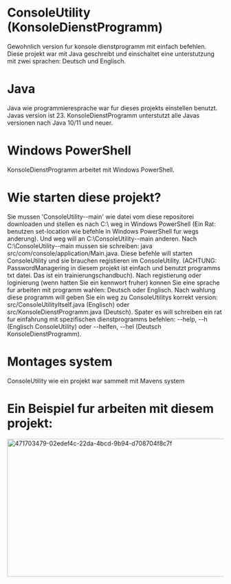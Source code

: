 # ConsoleUtility (KonsoleDienstProgramm)
Gewohnlich version fur konsole dienstprogramm mit einfach befehlen. Diese projekt war mit Java geschreibt und einschaltet eine unterstutzung mit zwei sprachen: Deutsch und Englisch.
# Java 
Java wie programmieresprache war fur dieses projekts einstellen benutzt. Javas version ist 23. KonsoleDienstProgramm unterstutzt alle Javas versionen nach Java 10/11 und neuer. 
# Windows PowerShell 
KonsoleDienstProgramm arbeitet mit Windows PowerShell.
# Wie starten diese projekt? 
Sie mussen 'ConsoleUtility--main' wie datei vom diese repositorei downloaden und stellen es nach C:\ weg in Windows PowerShell (Ein Rat: benutzen set-location wie befehle in Windows PowerShell fur wegs anderung). 
Und weg will an C:\ConsoleUtility--main anderen. Nach C:\ConsoleUtility--main mussen sie schreiben: java src/com/console/application/Main.java. Diese befehle will starten ConsoleUtility und sie brauchen registieren im ConsoleUtility. 
(ACHTUNG: PasswordManagering in diesem projekt ist einfach und benutzt programms txt datei. Das ist ein trainierungschandbuch). 
Nach registierung oder loginierung (wenn hatten Sie ein kennwort fruher) konnen Sie eine sprache fur arbeiten mit programm wahlen: Deutsch oder Englisch. 
Nach wahlung diese programm will geben Sie ein weg zu ConsoleUtilitys korrekt version: src/ConsoleUtilityItself.java (Englisch) oder src/KonsoleDienstProgramm.java (Deutsch). 
Spater es will schreiben ein rat fur einfahrung mit spezifischen dienstprogramms befehlen: --help, --h (Englisch ConsoleUtility) oder --helfen, --hel (Deutsch KonsoleDienstProgramm).
# Montages system
ConsoleUtility wie ein projekt war sammelt mit Mavens system
# Ein Beispiel fur arbeiten mit diesem projekt: 
<img width="1920" height="320" alt="471703479-02edef4c-22da-4bcd-9b94-d708704f8c7f" src="https://github.com/user-attachments/assets/1d6c1631-8310-4195-9d84-171d61e625bc" />
